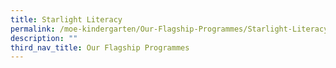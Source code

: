 ```yaml
---
title: Starlight Literacy
permalink: /moe-kindergarten/Our-Flagship-Programmes/Starlight-Literacy/
description: ""
third_nav_title: Our Flagship Programmes
---
```


